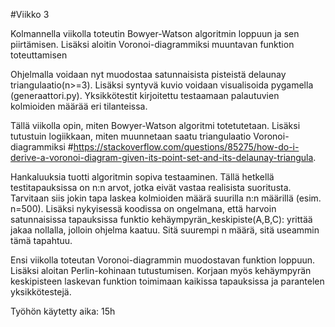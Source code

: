 #Viikko 3

Kolmannella viikolla toteutin Bowyer-Watson algoritmin loppuun ja sen piirtämisen. Lisäksi aloitin Voronoi-diagrammiksi muuntavan funktion toteuttamisen

Ohjelmalla voidaan nyt muodostaa satunnaisista pisteistä delaunay triangulaatio(n>=3). Lisäksi syntyvä kuvio voidaan visualisoida pygamella (generaattori.py). Yksikkötestit kirjoitettu testaamaan palautuvien kolmioiden määrää eri tilanteissa. 

Tällä viikolla opin, miten Bowyer-Watson algoritmi totetutetaan. Lisäksi tutustuin logiikkaan, miten muunnetaan saatu triangulaatio Voronoi-diagrammiksi #https://stackoverflow.com/questions/85275/how-do-i-derive-a-voronoi-diagram-given-its-point-set-and-its-delaunay-triangula. 

Hankaluuksia tuotti algoritmin sopiva testaaminen. Tällä hetkellä testitapauksissa on n:n arvot, jotka eivät vastaa realisista suoritusta. Tarvitaan siis jokin tapa laskea kolmioiden määrä suurilla n:n määrillä (esim. n=500). Lisäksi nykyisessä koodissa on ongelmana, että harvoin satunnaisissa tapauksissa funktio kehäympyrän_keskipiste(A,B,C): yrittää jakaa nollalla, jolloin ohjelma kaatuu. Sitä suurempi n määrä, sitä useammin tämä tapahtuu.

Ensi viikolla toteutan Voronoi-diagrammin muodostavan funktion loppuun. Lisäksi aloitan Perlin-kohinaan tutustumisen. Korjaan myös kehäympyrän keskipisteen laskevan funktion toimimaan kaikissa tapauksissa ja parantelen yksikkötestejä.

Työhön käytetty aika: 15h


